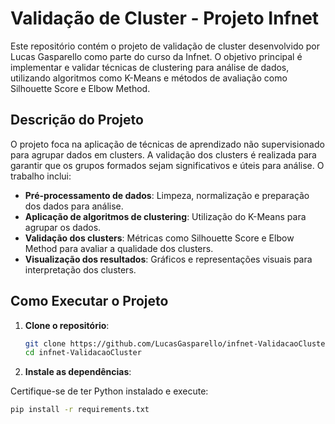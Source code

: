 # Validação de Cluster - Projeto Infnet

Este repositório contém o projeto de validação de cluster desenvolvido por Lucas Gasparello como parte do curso da Infnet. O objetivo principal é implementar e validar técnicas de clustering para análise de dados, utilizando algoritmos como K-Means e métodos de avaliação como Silhouette Score e Elbow Method.

## Descrição do Projeto

O projeto foca na aplicação de técnicas de aprendizado não supervisionado para agrupar dados em clusters. A validação dos clusters é realizada para garantir que os grupos formados sejam significativos e úteis para análise. O trabalho inclui:

- **Pré-processamento de dados**: Limpeza, normalização e preparação dos dados para análise.
- **Aplicação de algoritmos de clustering**: Utilização do K-Means para agrupar os dados.
- **Validação dos clusters**: Métricas como Silhouette Score e Elbow Method para avaliar a qualidade dos clusters.
- **Visualização dos resultados**: Gráficos e representações visuais para interpretação dos clusters.

## Como Executar o Projeto

1. **Clone o repositório**:
   ```bash
   git clone https://github.com/LucasGasparello/infnet-ValidacaoCluster.git
   cd infnet-ValidacaoCluster

2. **Instale as dependências**:

Certifique-se de ter Python instalado e execute:
```bash
pip install -r requirements.txt
